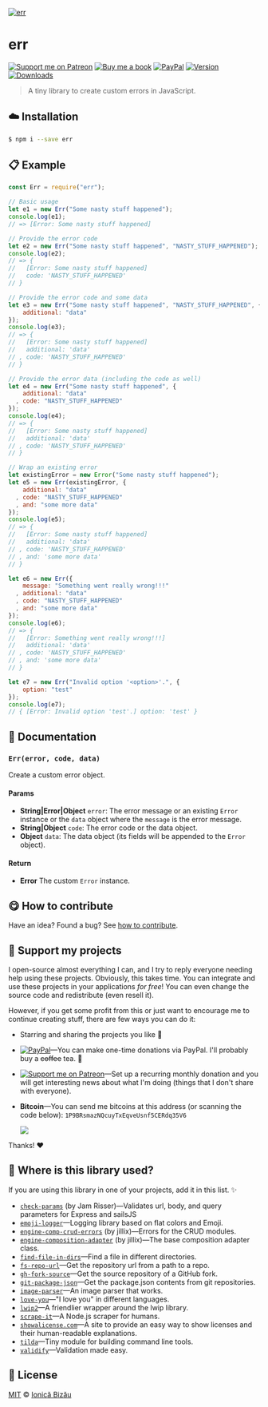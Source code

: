
[![err](http://i.imgur.com/yQF0uDO.png)](#)

# err

 [![Support me on Patreon][badge_patreon]][patreon] [![Buy me a book][badge_amazon]][amazon] [![PayPal][badge_paypal_donate]][paypal-donations] [![Version](https://img.shields.io/npm/v/err.svg)](https://www.npmjs.com/package/err) [![Downloads](https://img.shields.io/npm/dt/err.svg)](https://www.npmjs.com/package/err)

> A tiny library to create custom errors in JavaScript.

## :cloud: Installation

```sh
$ npm i --save err
```


## :clipboard: Example



```js
const Err = require("err");

// Basic usage
let e1 = new Err("Some nasty stuff happened");
console.log(e1);
// => [Error: Some nasty stuff happened]

// Provide the error code
let e2 = new Err("Some nasty stuff happened", "NASTY_STUFF_HAPPENED");
console.log(e2);
// => {
//   [Error: Some nasty stuff happened]
//   code: 'NASTY_STUFF_HAPPENED'
// }

// Provide the error code and some data
let e3 = new Err("Some nasty stuff happened", "NASTY_STUFF_HAPPENED", {
    additional: "data"
});
console.log(e3);
// => {
//   [Error: Some nasty stuff happened]
//   additional: 'data'
// , code: 'NASTY_STUFF_HAPPENED'
// }

// Provide the error data (including the code as well)
let e4 = new Err("Some nasty stuff happened", {
    additional: "data"
  , code: "NASTY_STUFF_HAPPENED"
});
console.log(e4);
// => {
//   [Error: Some nasty stuff happened]
//   additional: 'data'
// , code: 'NASTY_STUFF_HAPPENED'
// }

// Wrap an existing error
let existingError = new Error("Some nasty stuff happened");
let e5 = new Err(existingError, {
    additional: "data"
  , code: "NASTY_STUFF_HAPPENED"
  , and: "some more data"
});
console.log(e5);
// => {
//   [Error: Some nasty stuff happened]
//   additional: 'data'
// , code: 'NASTY_STUFF_HAPPENED'
// , and: 'some more data'
// }

let e6 = new Err({
    message: "Something went really wrong!!!"
  , additional: "data"
  , code: "NASTY_STUFF_HAPPENED"
  , and: "some more data"
});
console.log(e6);
// => {
//   [Error: Something went really wrong!!!]
//   additional: 'data'
// , code: 'NASTY_STUFF_HAPPENED'
// , and: 'some more data'
// }

let e7 = new Err("Invalid option '<option>'.", {
    option: "test"
});
console.log(e7);
// { [Error: Invalid option 'test'.] option: 'test' }
```

## :memo: Documentation


### `Err(error, code, data)`
Create a custom error object.

#### Params
- **String|Error|Object** `error`: The error message or an existing `Error` instance or the `data` object where the `message` is the error message.
- **String|Object** `code`: The error code or the data object.
- **Object** `data`: The data object (its fields will be appended to the `Error` object).

#### Return
- **Error** The custom `Error` instance.



## :yum: How to contribute
Have an idea? Found a bug? See [how to contribute][contributing].


## :sparkling_heart: Support my projects

I open-source almost everything I can, and I try to reply everyone needing help using these projects. Obviously,
this takes time. You can integrate and use these projects in your applications *for free*! You can even change the source code and redistribute (even resell it).

However, if you get some profit from this or just want to encourage me to continue creating stuff, there are few ways you can do it:

 - Starring and sharing the projects you like :rocket:
 - [![PayPal][badge_paypal]][paypal-donations]—You can make one-time donations via PayPal. I'll probably buy a ~~coffee~~ tea. :tea:
 - [![Support me on Patreon][badge_patreon]][patreon]—Set up a recurring monthly donation and you will get interesting news about what I'm doing (things that I don't share with everyone).
 - **Bitcoin**—You can send me bitcoins at this address (or scanning the code below): `1P9BRsmazNQcuyTxEqveUsnf5CERdq35V6`

    ![](https://i.imgur.com/z6OQI95.png)

Thanks! :heart:


## :dizzy: Where is this library used?
If you are using this library in one of your projects, add it in this list. :sparkles:


 - [`check-params`](https://github.com/jamrizzi/query-params) (by Jam Risser)—Validates url, body, and query parameters for Express and sailsJS
 - [`emoji-logger`](https://github.com/IonicaBizau/emoji-logger#readme)—Logging library based on flat colors and Emoji.
 - [`engine-comp-crud-errors`](https://github.com/jillix/engine-comp-errors#readme) (by jillix)—Errors for the CRUD modules.
 - [`engine-composition-adapter`](https://github.com/jillix/engine-composition-adapter#readme) (by jillix)—The base composition adapter class.
 - [`find-file-in-dirs`](https://github.com/IonicaBizau/find-file-in-dirs#readme)—Find a file in different directories.
 - [`fs-repo-url`](https://github.com/IonicaBizau/fs-repo-url#readme)—Get the repository url from a path to a repo.
 - [`gh-fork-source`](https://github.com/IonicaBizau/gh-fork-source#readme)—Get the source repository of a GitHub fork.
 - [`git-package-json`](https://github.com/IonicaBizau/git-package-json#readme)—Get the package.json contents from git repositories.
 - [`image-parser`](https://github.com/IonicaBizau/image-parser#readme)—An image parser that works.
 - [`love-you`](https://github.com/IonicaBizau/love-you#readme)—"I love you" in different languages.
 - [`lwip2`](https://github.com/IonicaBizau/lwip2#readme)—A friendlier wrapper around the lwip library.
 - [`scrape-it`](https://github.com/IonicaBizau/scrape-it#readme)—A Node.js scraper for humans.
 - [`showalicense.com`](https://github.com/IonicaBizau/showalicense.com#readme)—A site to provide an easy way to show licenses and their human-readable explanations.
 - [`tilda`](https://github.com/IonicaBizau/tilda)—Tiny module for building command line tools.
 - [`validify`](https://github.com/IonicaBizau/validify#readme)—Validation made easy.

## :scroll: License

[MIT][license] © [Ionică Bizău][website]

[badge_patreon]: http://ionicabizau.github.io/badges/patreon.svg
[badge_amazon]: http://ionicabizau.github.io/badges/amazon.svg
[badge_paypal]: http://ionicabizau.github.io/badges/paypal.svg
[badge_paypal_donate]: http://ionicabizau.github.io/badges/paypal_donate.svg
[patreon]: https://www.patreon.com/ionicabizau
[amazon]: http://amzn.eu/hRo9sIZ
[paypal-donations]: https://www.paypal.com/cgi-bin/webscr?cmd=_s-xclick&hosted_button_id=RVXDDLKKLQRJW
[donate-now]: http://i.imgur.com/6cMbHOC.png

[license]: http://showalicense.com/?fullname=Ionic%C4%83%20Biz%C4%83u%20%3Cbizauionica%40gmail.com%3E%20(https%3A%2F%2Fionicabizau.net)&year=2015#license-mit
[website]: https://ionicabizau.net
[contributing]: /CONTRIBUTING.md
[docs]: /DOCUMENTATION.md
